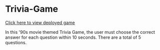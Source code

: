 # Trivia-Game

[Click here to view deployed game](https://makicoding.github.io/Trivia-Game-Page-Reload/index.html)
<br>

In this '90s movie themed Trivia Game, the user must choose the correct answer for each question within 10 seconds. There are a total of 5 questions.